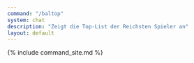 ```yaml
---
command: "/baltop"
system: chat
description: "Zeigt die Top-List der Reichsten Spieler an"
layout: default
---
```

{% include command_site.md %}
